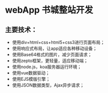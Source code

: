 webApp 书城整站开发
===================
主要技术：<br />
--------------------
* 使用div+html+css+html5+css3进行页面布局；<br />
* 使用响应式布局，让app适应各种移动设备；<br />
* 使用Base64格式的图片，减少页面请求；<br />
* 使用zepto框架，更轻量，适应移动端；<br />
* 使用node.js，koa服务器运行环境；<br />
* 使用vue数据驱动；<br />
* 使用EJS模版引擎；<br />
* 使用JSON数据类型，Ajax异步请求；<br />

